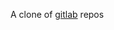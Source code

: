 A clone of [gitlab](https://gitlab.com/AdmBeck) repos
<!---
admbeck/admbeck is a ✨ special ✨ repository because its `README.md` (this file) appears on your GitHub profile.
You can click the Preview link to take a look at your changes.
--->
